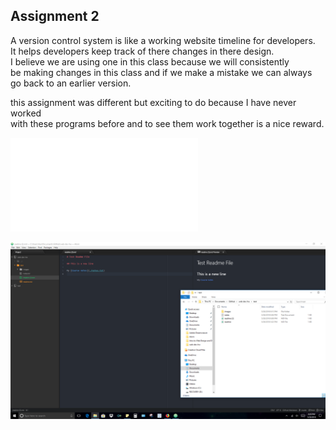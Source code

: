 ## Assignment 2
A version control system is like a working website timeline for developers.<br>
It helps developers keep track of there changes in there design.<br>
I believe we are using one in this class because we will consistently<br>
be making changes in this class and if we make a mistake we can always<br>
go back to an earlier version.

this assignment was different but exciting to do because I have never worked<br>
with these programs before and to see them work together is a nice reward.

![readme assignment 2](./responses.txt)

![Assignment 2 Screenshot](./images/Screenshot.PNG)
